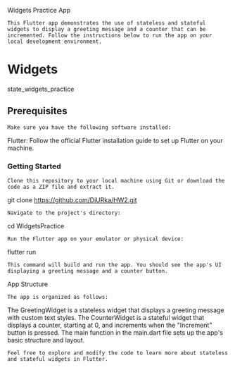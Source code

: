 Widgets Practice App

    This Flutter app demonstrates the use of stateless and stateful widgets to display a greeting message and a counter that can be incremented. Follow the instructions below to run the app on your local development environment.


# Widgets

state_widgets_practice

## Prerequisites

    Make sure you have the following software installed:

Flutter: Follow the official Flutter installation guide to set up Flutter on your machine.

### Getting Started

    Clone this repository to your local machine using Git or download the code as a ZIP file and extract it.

git clone https://github.com/DiURka/HW2.git

    Navigate to the project's directory:

cd WidgetsPractice

    Run the Flutter app on your emulator or physical device:

flutter run

    This command will build and run the app. You should see the app's UI displaying a greeting message and a counter button.


App Structure

    The app is organized as follows:

The GreetingWidget is a stateless widget that displays a greeting message with custom text styles.
The CounterWidget is a stateful widget that displays a counter, starting at 0, and increments when the "Increment" button is pressed.
The main function in the main.dart file sets up the app's basic structure and layout.

    Feel free to explore and modify the code to learn more about stateless and stateful widgets in Flutter.